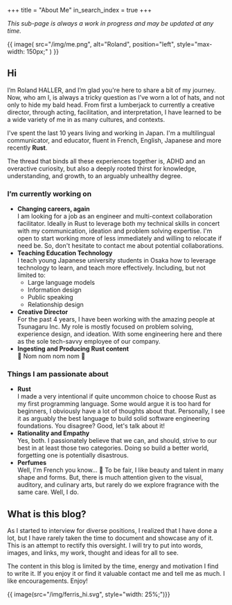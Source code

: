 +++
title = "About Me"
in_search_index = true
+++

_This sub-page is always a work in progress and may be updated at any time._

{{ image( src="/img/me.png", alt="Roland", position="left", style="max-width: 150px;"  ) }}

## Hi

I’m Roland HALLER, and I’m glad you're here to share a bit of my journey.
Now, who am I, is always a tricky question as I’ve worn a lot of hats, and not only to hide my bald head.
From first a lumberjack to currently a creative director, through acting, facilitation, and interpretation,
I have learned to be a wide variety of me in as many cultures, and contexts.

I've spent the last 10 years living and working in Japan.
I'm a multilingual communicator, and educator, fluent in French, English, Japanese and more recently **Rust**.

The thread that binds all these experiences together is, ADHD and an overactive curiosity,
but also a deeply rooted thirst for knowledge, understanding, and growth, to an arguably unhealthy degree.

### I’m currently working on

- **Changing careers, again** \
  I am looking for a job as an engineer and multi-context collaboration facilitator.
  Ideally in Rust to leverage both my technical skills in concert with my communication, ideation and problem solving expertise.
  I'm open to start working more of less immediately and willing to relocate if need be.
  So, don't hesitate to contact me about potential collaborations.
- **Teaching Education Technology** \
  I teach young Japanese university students in Osaka how to leverage technology to learn, and teach more effectively.
  Including, but not limited to:
  - Large language models
  - Information design
  - Public speaking
  - Relationship design
- **Creative Director** \
  For the past 4 years, I have been working with the amazing people at Tsunagaru Inc.
  My role is mostly focused on problem solving, experience design, and ideation.
  With some engineering here and there as the sole tech-savvy employee of our company.
- **Ingesting and Producing Rust content** \
  🦀 Nom nom nom nom 🦀

### Things I am passionate about

- **Rust** \
  I made a very intentional if quite uncommon choice to choose Rust as my first programming language.
  Some would argue it is too hard for beginners, I obviously have a lot of thoughts about that.
  Personally, I see it as arguably the best language to build solid software engineering foundations.
  You disagree? Good, let's talk about it!
- **Rationality and Empathy** \
  Yes, both. I passionately believe that we can, and should, strive to our best in at least those two categories.
  Doing so build a better world, forgetting one is potentially disastrous.
- **Perfumes** \
  Well, I'm French you know... 🦨
  To be fair, I like beauty and talent in many shape and forms.
  But, there is much attention given to the visual, auditory, and culinary arts, but rarely do we explore fragrance with the same care.
  Well, I do.

## What is this blog?

As I started to interview for diverse positions, I realized that I have done a lot,
but I have rarely taken the time to document and showcase any of it. This is an attempt to rectify this oversight.
I will try to put into words, images, and links, my work, thought and ideas for all to see.

The content in this blog is limited by the time, energy and motivation I find to write it.
If you enjoy it or find it valuable contact me and tell me as much. I like encouragements.
Enjoy!

{{ image(src="/img/ferris_hi.svg", style="width: 25%;")}}
